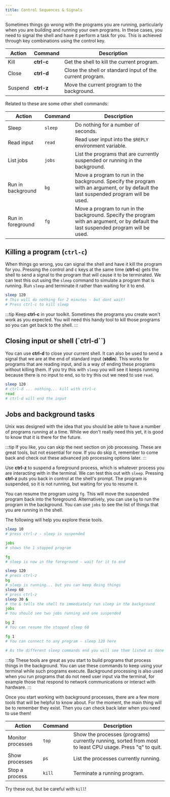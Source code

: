 ```yaml
---
title: Control Sequences & Signals
---
```


Sometimes things go wrong with the programs you are running, particularly when you are building and running your own programs. In these cases, you need to signal the shell and have it perform a task for you. This is achieved through key combinations using the control key.

| **Action** | **Command** | **Description**                                           |
|------------|-------------|-----------------------------------------------------------|
| Kill       | **ctrl-c**  | Get the shell to kill the current program.                |
| Close      | **ctrl-d**  | Close the shell or standard input of the current program. |
| Suspend    | **ctrl-z**  | Move the current program to the background.               |

Related to these are some other shell commands:

| **Action**        | **Command** | **Description** |
|-------------------|-------------|-----------------------------------------------------------------------------------|
| Sleep             |`sleep`      | Do nothing for a number of seconds. |
| Read input        |`read`       | Read user input into the `$REPLY` environment variable. |
| List jobs         |`jobs`       | List the programs that are currently suspended or running in the background. |
| Run in background |`bg`         | Move a program to run in the background. Specify the program with an argument, or by default the last suspended program will be used. |
| Run in foreground |`fg`         | Move a program to run in the background. Specify the program with an argument, or by default the last suspended program will be used. |

## Killing a program (`ctrl-c`)

When things go wrong, you can signal the shell and have it kill the program for you. Pressing the control and c keys at the same time (**ctrl-c**) gets the shell to send a signal to the program that will cause it to be terminated. We can test this out using the `sleep` command to simulate a program that is running. Run `sleep` and terminate it rather than waiting for it to end.

```sh
sleep 120
# This will do nothing for 2 minutes - but dont wait!
# Press ctrl-c to kill sleep
```

:::tip
Keep **ctrl-c** in your toolkit. Sometimes the programs you create won't work as you expected. You will need this handy tool to kill those programs so you can get back to the shell.
:::

## Closing input or shell (`ctrl-d``)

You can use **ctrl-d** to close your current shell. It can also be used to send a signal that we are at the end of standard input (**stdin**). This works for programs that are reading input, and is a way of ending these programs without killing them. If you try this with `sleep` you will see it keeps running because there is no input to end, so to try this out we need to use `read`.

```sh
sleep 120
# ctrl-d ... nothing... kill with ctrl-c
read
# ctrl-d will end the input
```

## Jobs and background tasks

Unix was designed with the idea that you should be able to have a number of programs running at a time. While we don't really need this yet, it is good to know that it is there for the future.

:::tip
If you like, you can skip the next section on job processing. These are great tools, but not essential for now. If you do skip it, remember to come back and check out these advanced job processing options later.
:::

Use **ctrl-z** to suspend a foreground process, which is whatever process you are interacting with in the terminal. We can test this out with `sleep`. Pressing **ctrl-z** puts you back in control at the shell's prompt. The program is suspended, so it is not running, but waiting for you to resume it.

You can resume the program using `fg`. This will move the suspended program back into the foreground. Alternatively, you can use `bg` to run the program in the background. You can use `jobs` to see the list of things that you are running in the shell.

The following will help you explore these tools.

```sh
sleep 10
# press ctrl-z - sleep is suspended

jobs
# shows the 1 stopped program

fg
# sleep is now in the foreground - wait for it to end

sleep 120
# press ctrl-z
bg
# sleep is running... but you can keep doing things
sleep 60
# press ctrl-z
sleep 30 &
# the & tells the shell to immediately run sleep in the background
jobs
# You should see two jobs running and one suspended

bg 2
# You can resume the stopped sleep 60

fg 1
# You can connect to any program - sleep 120 here

# As the different sleep commands end you will see them listed as done
```

:::tip
These tools are great as you start to build programs that process things in the background. You can use these commands to keep using your terminal while such programs execute. Background processing is also used when you run programs that do not need user input via the terminal, for example those that respond to network communications or interact with hardware.
:::

Once you start working with background processes, there are a few more tools that will be helpful to know about. For the moment, the main thing will be to remember they exist. Then you can check back later when you need to use them!

| **Action**        | **Command** |**Description**|
|-------------------|-------------|-----------------------------------------------------------------------------------|
| Monitor processes |`top`        | Show the processes (programs) currently running, sorted from most to least CPU usage. Press "q" to quit. |
| Show processes    | `ps`        | List the processes currently running. |
| Stop a process    | `kill`      | Terminate a running program. |

Try these out, but be careful with `kill`!
